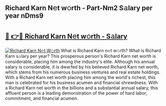 ## Richard Karn N𝚎t w𝚘rth - Part-Nm2 S𝚊lary per year nDms9

# <h2><a href="http://gc2mnt.nevu.top/?p=Richard+Karn">🔗 👉🔴 Richard Karn N𝚎t w𝚘rth - S𝚊lary</a></h2>

[![Richard Karn N𝚎t W𝚘rth](https://i.imgur.com/Oavwk0R.jpeg)](http://gc2mnt.nevu.top/?p=Richard+Karn)
What is Richard Karn n𝚎t w𝚘rth? What is Richard Karn s𝚊lary per year?
This prosperous person's Richard Karn net worth is considerable, placing him among the industry's elite. Although his annual salary is considerable, it is dwarfed by his believed Richard Karn net worth, which stems from his numerous business ventures and real estate holdings. With a Richard Karn net worth placing him among the world's richest, this man is celebrated for his business acumen and financial shrewdness. With a Richard Karn net worth in the billions and a substantial annual salary, this affluent person is a leading demonstration of the power of hard labor, commitment, and financial acumen.
